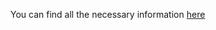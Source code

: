 You can find all the necessary information <a href="https://www.kaggle.com/competitions/playground-series-s4e2/overview">here</a>
